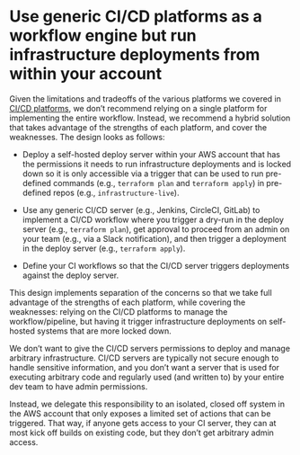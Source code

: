 # Use generic CI/CD platforms as a workflow engine but run infrastructure deployments from within your account

Given the limitations and tradeoffs of the various platforms we covered in [CI/CD platforms](#cicd_platforms), we don’t recommend
relying on a single platform for implementing the entire workflow. Instead, we recommend a hybrid solution that takes
advantage of the strengths of each platform, and cover the weaknesses. The design looks as follows:

- Deploy a self-hosted deploy server within your AWS account that has the permissions it needs to run infrastructure
  deployments and is locked down so it is only accessible via a trigger that can be used to run pre-defined commands
  (e.g., `terraform plan` and `terraform apply`) in pre-defined repos (e.g., `infrastructure-live`).

- Use any generic CI/CD server (e.g., Jenkins, CircleCI, GitLab) to implement a CI/CD workflow where you trigger a
  dry-run in the deploy server (e.g., `terraform plan`), get approval to proceed from an admin on your team (e.g., via a
  Slack notification), and then trigger a deployment in the deploy server (e.g., `terraform apply`).

- Define your CI workflows so that the CI/CD server triggers deployments against the deploy server.

This design implements separation of the concerns so that we take full advantage of the strengths of each platform,
while covering the weaknesses: relying on the CI/CD platforms to manage the workflow/pipeline, but having it trigger
infrastructure deployments on self-hosted systems that are more locked down.

We don’t want to give the CI/CD servers permissions to deploy and manage arbitrary infrastructure. CI/CD servers are
typically not secure enough to handle sensitive information, and you don’t want a server that is used for executing
arbitrary code and regularly used (and written to) by your entire dev team to have admin permissions.

Instead, we delegate this responsibility to an isolated, closed off system in the AWS account that only exposes a limited
set of actions that can be triggered. That way, if anyone gets access to your CI server, they can at most kick off
builds on existing code, but they don’t get arbitrary admin access.



<!-- ##DOCS-SOURCER-START
{"sourcePlugin":"Service Catalog Reference","hash":"d8f04c8c11b58a963e7ec98baf57a465"}
##DOCS-SOURCER-END -->
